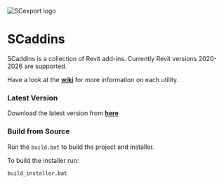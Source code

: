 ![SCexport logo](https://bitbucket.org/anicholas/scaddins/raw/master/share/icons/scaddins-wix.png)

# SCaddins #

SCaddins is a collection of Revit add-ins. Currently Revit versions 2020-2026 are supported.  

Have a look at the [**wiki**](https://github.com/acnicholas/scaddins/wiki/Home) for more information on each utility.

### Latest Version ###

Download the latest version from [**here**](https://github.com/acnicholas/scaddins/releases/latest)

### Build from Source ###

Run the `build.bat` to build the project and installer.

To build the installer run:

`build_installer.bat`
